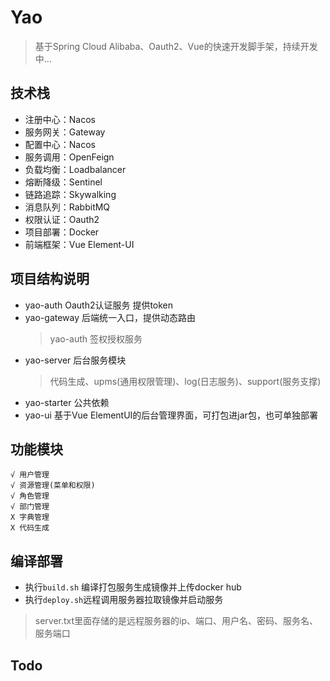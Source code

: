 # Yao 
>基于Spring Cloud Alibaba、Oauth2、Vue的快速开发脚手架，持续开发中...

## 技术栈
- 注册中心：Nacos
- 服务网关：Gateway
- 配置中心：Nacos
- 服务调用：OpenFeign
- 负载均衡：Loadbalancer
- 熔断降级：Sentinel
- 链路追踪：Skywalking
- 消息队列：RabbitMQ
- 权限认证：Oauth2
- 项目部署：Docker
- 前端框架：Vue Element-UI

## 项目结构说明
- yao-auth  Oauth2认证服务 提供token
- yao-gateway 后端统一入口，提供动态路由
  >yao-auth 签权授权服务   
- yao-server 后台服务模块 
  >代码生成、upms(通用权限管理)、log(日志服务)、support(服务支撑) 
- yao-starter 公共依赖
- yao-ui 基于Vue ElementUI的后台管理界面，可打包进jar包，也可单独部署

## 功能模块
```
√ 用户管理 
√ 资源管理(菜单和权限) 
√ 角色管理 
√ 部门管理 
X 字典管理
X 代码生成
```

## 编译部署
* 执行`build.sh` 编译打包服务生成镜像并上传docker hub
* 执行`deploy.sh`远程调用服务器拉取镜像并启动服务
> server.txt里面存储的是远程服务器的ip、端口、用户名、密码、服务名、服务端口


## Todo

